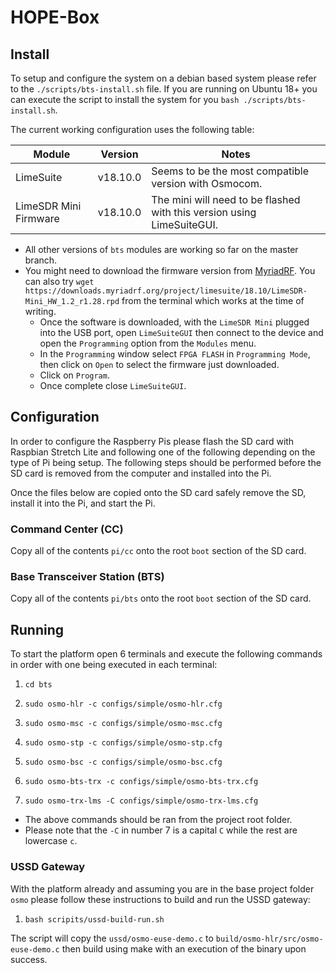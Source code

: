 # HOPE-Box

## Install

To setup and configure the system on a debian based system please refer to the `./scripts/bts-install.sh` file.  If you are running on Ubuntu 18+ you can execute the script to install the system for you `bash ./scripts/bts-install.sh`.

The current working configuration uses the following table:

| Module | Version | Notes |
|---|---|---|
| LimeSuite | v18.10.0 | Seems to be the most compatible version with Osmocom. |
| LimeSDR Mini Firmware | v18.10.0 | The mini will need to be flashed with this version using LimeSuiteGUI. |

* All other versions of `bts` modules are working so far on the master branch.
* You might need to download the firmware version from [MyriadRF](https://downloads.myriadrf.org/project/limesuite/18.10/).  You can also try `wget https://downloads.myriadrf.org/project/limesuite/18.10/LimeSDR-Mini_HW_1.2_r1.28.rpd` from the terminal which works at the time of writing.   
  * Once the software is downloaded, with the `LimeSDR Mini` plugged into the USB port, open `LimeSuiteGUI` then connect to the device and open the `Programming` option from the `Modules` menu.  
  * In the `Programming` window select `FPGA FLASH` in `Programming Mode`, then click on `Open` to select the firmware just downloaded.
  * Click on `Program`. 
  * Once complete close `LimeSuiteGUI`.

## Configuration

In order to configure the Raspberry Pis please flash the SD card with Raspbian Stretch Lite and following one of the following depending on the type of Pi being setup.  The following steps should be performed before the SD card is removed from the computer and installed into the Pi.

Once the files below are copied onto the SD card safely remove the SD, install it into the Pi, and start the Pi.

### Command Center (CC)

Copy all of the contents `pi/cc` onto the root `boot` section of the SD card.

### Base Transceiver Station (BTS)

Copy all of the contents `pi/bts` onto the root `boot` section of the SD card.


## Running

To start the platform open 6 terminals and execute the following commands in order with one being executed in each terminal:

1. `cd bts`

2. `sudo osmo-hlr -c configs/simple/osmo-hlr.cfg`
   
3. `sudo osmo-msc -c configs/simple/osmo-msc.cfg`
   
4. `sudo osmo-stp -c configs/simple/osmo-stp.cfg`
   
5. `sudo osmo-bsc -c configs/simple/osmo-bsc.cfg`
    
6.  `sudo osmo-bts-trx -c configs/simple/osmo-bts-trx.cfg`
    
7.  `sudo osmo-trx-lms -C configs/simple/osmo-trx-lms.cfg`

* The above commands should be ran from the project root folder.
* Please note that the `-C` in number 7 is a capital `C` while the rest are lowercase `c`.

### USSD Gateway

With the platform already and assuming you are in the base project folder `osmo` please follow these instructions to build and run the USSD gateway:

1. `bash scripits/ussd-build-run.sh`

The script will copy the `ussd/osmo-euse-demo.c` to `build/osmo-hlr/src/osmo-euse-demo.c` then build using make with an execution of the binary upon success.



